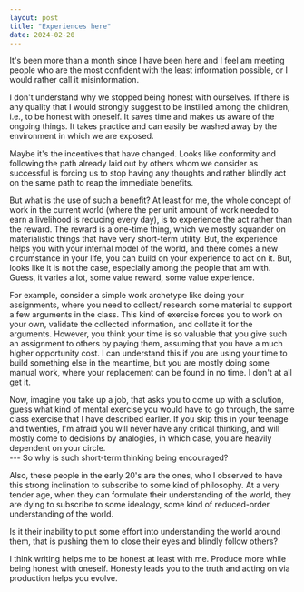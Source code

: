 ```yaml
---
layout: post
title: "Experiences here"
date: 2024-02-20
---
```



It's been more than a month since I have been here and I feel am meeting people who are the most confident with the least information possible, or  I would rather call it misinformation.

I don't understand why we stopped being honest with ourselves. If there is any quality that I would strongly suggest to be instilled among the children, i.e., to be honest with oneself. It saves time and makes us aware of the ongoing things. It takes practice and can easily be washed away by the environment in which we are exposed.

Maybe it's the incentives that have changed. Looks like conformity and following the path already laid out by others whom we consider as successful is forcing us to stop having any thoughts and rather blindly act on the same path to reap the immediate benefits.

But what is the use of such a benefit? At least for me, the whole concept of work in the current world (where the per unit amount of work needed to earn a livelihood is reducing every day), is to experience the act rather than the reward. The reward is a one-time thing, which we mostly squander on materialistic things that have very short-term utility. 
But, the experience helps you with your internal model of the world, and there comes a new circumstance in your life, you can build on your experience to act on it. But, looks like it is not the case, especially among the people that am with. Guess, it varies a lot, some value reward, some value experience.

For example, consider a simple work archetype like doing your assignments, where you need to collect/ research some material to support a few arguments in the class. This kind of exercise forces you to work on your own, validate the collected information, and collate it for the arguments. However, you think your time is so valuable that you give such an assignment to others by paying them, assuming that you have a much higher opportunity cost. I can understand this if you are using your time to build something else in the meantime, but you are mostly doing some manual work, where your replacement can be found in no time. I don't at all get it.

Now, imagine you take up a job, that asks you to come up with a solution, guess what kind of mental exercise you would have to go through, the same class exercise that I have described earlier. If you skip this in your teenage and twenties, I'm afraid you will never have any critical thinking, and will mostly come to decisions by analogies, in which case, you are heavily dependent on your circle. <br>
--- So why is such short-term thinking being encouraged?

Also, these people in the early 20's are the ones, who I observed to have this strong inclination to subscribe to some kind of philosophy. At a very tender age, when they can formulate their understanding of the world, they are dying to subscribe to some idealogy, some kind of reduced-order understanding of the world. 

Is it their inability to put some effort into understanding the world around them, that is pushing them to close their eyes and blindly follow others? 

I think writing helps me to be honest at least with me. Produce more while being honest with oneself. Honesty leads you to the truth and acting on via production helps you evolve.

